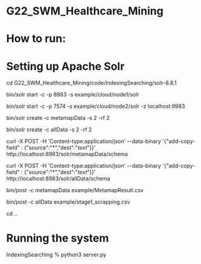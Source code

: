 # G22_SWM_Healthcare_Mining

# How to run:


# Setting up Apache Solr

cd G22_SWM_Healthcare_Mining/code/IndexingSearching/solr-8.8.1

bin/solr start -c -p 8983 -s example/cloud/node1/solr

bin/solr start -c -p 7574 -s example/cloud/node2/solr -z localhost:9983

bin/solr create -c metamapData -s 2 -rf 2

bin/solr create -c allData -s 2 -rf 2

curl -X POST -H 'Content-type:application/json' --data-binary '{"add-copy-field" : {"source":"*","dest":"_text_"}}' http://localhost:8983/solr/metamapData/schema

curl -X POST -H 'Content-type:application/json' --data-binary '{"add-copy-field" : {"source":"*","dest":"_text_"}}' http://localhost:8983/solr/allData/schema

bin/post -c metamapData example/MetamapResult.csv

bin/post -c allData example/stage1_scrapping.csv

cd .. 

# Running the system

IndexingSearching % python3 server.py



